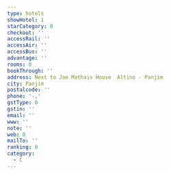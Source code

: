 ```yaml
---
type: hotels
showHotel: 1
starCategory: 0
checkout: ''
accessRail: ''
accessAir: ''
accessBus: ''
advantage: ''
rooms: 0
bookThrough: ''
address: Next to Joe Mathais House  Altino - Panjim
city: Panjim
postalcode: ''
phone: '-,'
gstType: 0
gstin: ''
email: ''
www: ''
note: ''
web: 0
mailTo: ''
ranking: 0
category:
  - C
---
```







